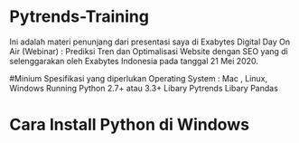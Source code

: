 # Pytrends-Training
Ini adalah materi penunjang dari presentasi saya di Exabytes Digital Day On Air (Webinar) : Prediksi Tren dan Optimalisasi Website dengan SEO yang di selenggarakan oleh Exabytes Indonesia pada tanggal 21 Mei 2020.

#Minium Spesifikasi yang diperlukan
Operating System : Mac , Linux, Windows
Running Python 2.7+ atau 3.3+
Libary Pytrends
Libary Pandas

# Cara Install Python di Windows
